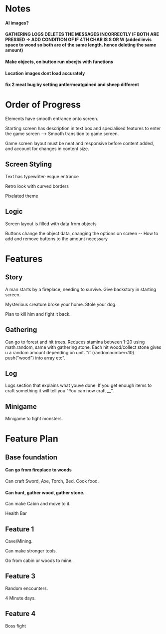 # Notes

#### AI images?

#### GATHERING LOGS DELETES THE MESSAGES INCORRECTLY IF BOTH ARE PRESSED -> ADD CONDITION OF IF 4TH CHAR IS S OR W (added invis space to wood so both are of the same length. hence deleting the same amount)

#### Make objects, on button run obecjts with functions

<!-- AFTER COMPLETING FEATURE ONE SORT SCSS EG VARIABLES -->

#### Location images dont load accurately

<!-- 10% chance in travelling finding u a cave. Function thats always called, has variable randomised then if statement -->

<!-- sheep chance 8, deer 4, wolf 3. Wolf chance to just take damage or kill and get wolfs blood. -->

#### fix 2 meat bug by setting antlermeatgained and sheep different

# Order of Progress

Elements have smooth entrance onto screen.

Starting screen has description in text box and specialised features to enter the game screen --> Smooth transition to game screen.

Game screen layout must be neat and responsive before content added, and account for changes in content size.

## Screen Styling 

Text has typewriter-esque entrance

Retro look with curved borders

Pixelated theme

## Logic

Screen layout is filled with data from objects

Buttons change the object data, changing the options on screen
-- How to add and remove buttons to the amount necessary

# Features

## Story

A man starts by a fireplace, needing to survive. Give backstory in starting screen.

Mysterious creature broke your home. Stole your dog.

Plan to kill him and fight it back.

## Gathering

Can go to forest and hit trees. Reduces stamina between 1-20 using math.random, same with gathering stone. Each hit wood/collect stone gives u a random amount depending on unit. "if (randomnumber<10) push("wood") into array etc".

## Log

Logs section that explains what youve done. If you get enough items to craft something it will tell you "You can now craft __".

## Minigame 

Minigame to fight monsters.

# Feature Plan

## Base foundation

#### Can go from fireplace to woods 

Can craft Sword, Axe, Torch, Bed. Cook food.

#### Can hunt, gather wood, gather stone.

Can make Cabin and move to it.

Health Bar

## Feature 1

Cave/Mining.

Can make stronger tools.

Go from cabin or woods to mine.

## Feature 3

Random encounters.

4 Minute days.

## Feature 4

Boss fight